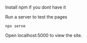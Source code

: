 Install npm if you dont have it

Run a server to test the pages

    npx serve
    
Open localhost:5000 to view the site.
